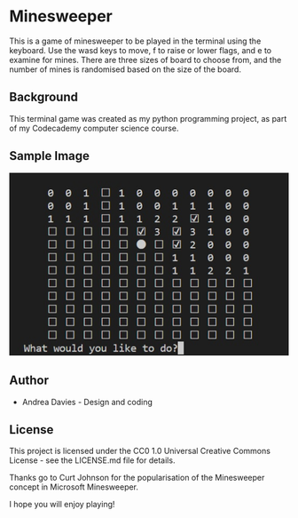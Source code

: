 # Minesweeper

This is a game of minesweeper to be played in the terminal using the keyboard.
Use the wasd keys to move, f to raise or lower flags, and e to examine for mines.
There are three sizes of board to choose from, and the number of mines is randomised based on the size of the board.

## Background

This terminal game was created as my python programming project, as part of my Codecademy computer science course. 

## Sample Image

![Image of Minesweeper game in progress](https://github.com/AndreaDavies228/Minesweeper/blob/main/Minesweeper.jpg)

## Author

* Andrea Davies - Design and coding

## License

This project is licensed under the CC0 1.0 Universal Creative Commons License - see the LICENSE.md file for details.

Thanks go to Curt Johnson for the popularisation of the Minesweeper concept in Microsoft Minesweeper.

I hope you will enjoy playing!
